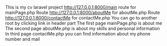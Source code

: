 This is my cv laravel project
http://127.0.0.1:8000/main route for mainPage.php
Route http://127.0.0.1:8000/aboutMe for aboutMe.php
Route http://127.0.0.1:8000/contactMe for contactMe.php
You can go to another root by clicking link in header part
The first page mainPage.php is about me
The second page aboutMe.php is about my skills and personal information
In third page contactMe.php you can find information about my phone number and mail
